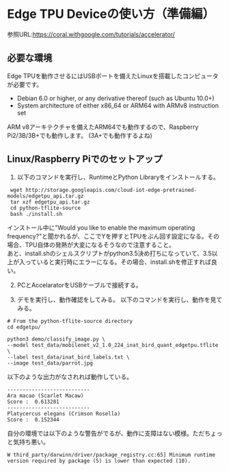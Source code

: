 # Edge TPU Deviceの使い方（準備編）
参照URL:https://coral.withgoogle.com/tutorials/accelerator/

## 必要な環境
Edge TPUを動作させるにはUSBポートを備えたLinuxを搭載したコンピュータが必要です。
* Debian 6.0 or higher, or any derivative thereof (such as Ubuntu 10.0+)
* System architecture of either x86_64 or ARM64 with ARMv8 instruction set

ARM v8アーキテクチャを備えたARM64でも動作するので、Raspberry Pi2/3B/3B+でも動作します。
(3A+でも動作するよね)

## Linux/Raspberry Piでのセットアップ
1. 以下のコマンドを実行し、RuntimeとPython Libraryをインストールする。

```
 wget http://storage.googleapis.com/cloud-iot-edge-pretrained-models/edgetpu_api.tar.gz  
 tar xzf edgetpu_api.tar.gz  
 cd python-tflite-source  
 bash ./install.sh
```
インストール中に"Would you like to enable the maximum operating frequency?"と聞かれるが、ここでYを押すとTPUをぶん回す設定になる。その場合、TPU自体の発熱が大変になるそうなので注意すること。  
あと、install.shのシェルスクリプトがpython3.5決め打ちになっていて、3.5以上が入っていると実行時にエラーになる。その場合、install.shを修正すれば良い。

2. PCとAccelaratorをUSBケーブルで接続する。

3. デモを実行し、動作確認をしてみる。
以下のコマンドを実行し、動作を見てみる。
```
# From the python-tflite-source directory
cd edgetpu/

python3 demo/classify_image.py \
--model test_data/mobilenet_v2_1.0_224_inat_bird_quant_edgetpu.tflite \
--label test_data/inat_bird_labels.txt \
--image test_data/parrot.jpg
```

以下のような出力がなされれば動作している。
```
---------------------------
Ara macao (Scarlet Macaw)
Score :  0.613281
---------------------------
Platycercus elegans (Crimson Rosella)
Score :  0.152344
```
自分の環境では以下のような警告がでるが、動作に支障はない模様。ただちょっと気持ち悪い。

```
W third_party/darwinn/driver/package_registry.cc:65] Minimum runtime version required by package (5) is lower than expected (10).
```


